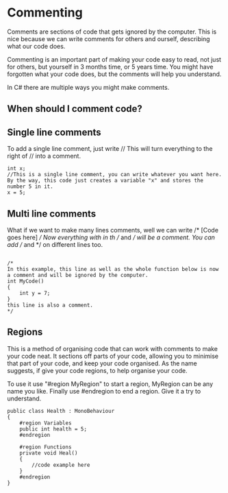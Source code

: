 # Commenting
Comments are sections of code that gets ignored by the computer. This is nice because we can write comments for others and ourself, describing what our code does.

Commenting is an important part of making your code easy to read, not just for others, but yourself in 3 months time, or 5 years time. You might have forgotten what your code does, but the comments will help you understand.

In C# there are multiple ways you might make comments.

## When should I comment code?




## Single line comments
To add a single line comment, just write //
This will turn everything to the right of // into a comment.

```
int x;
//This is a single line comment, you can write whatever you want here. By the way, this code just creates a variable "x" and stores the number 5 in it.
x = 5;
```

## Multi line comments
What if we want to make many lines comments, well we can write /* [Code goes here]  */
Now everything with in th /* and */ will be a comment. You can add /* and */ on different lines too.

```

/*
In this example, this line as well as the whole function below is now a comment and will be ignored by the computer.
int MyCode()
{
    int y = 7;
}
this line is also a comment.
*/
```

## Regions
This is a method of organising code that can work with comments to make your code neat. It sections off parts of your code, allowing you to minimise that part of your code, and keep your code organised. As the name suggests, if give your code regions, to help organise your code. 

To use it use "#region MyRegion" to start a region, MyRegion can be any name you like. Finally use #endregion to end a region. Give it a try to understand.

```
public class Health : MonoBehaviour
{
    #region Variables
    public int health = 5;  
    #endregion

    #region Functions
    private void Heal()
    {
        //code example here
    }
    #endregion
}

```